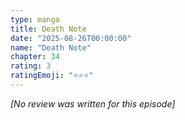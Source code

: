 ```yaml
---
type: manga
title: Death Note
date: "2025-08-26T00:00:00"
name: "Death Note"
chapter: 34
rating: 3
ratingEmoji: "⭐️⭐️⭐️"
---
```


_[No review was written for this episode]_